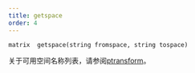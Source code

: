 ```yaml
---
title: getspace
order: 4
---
```


`matrix  getspace(string fromspace, string tospace)`

关于可用空间名称列表，请参阅[ptransform](./ptransform "将向量从一个空间转换到另一个空间")。
